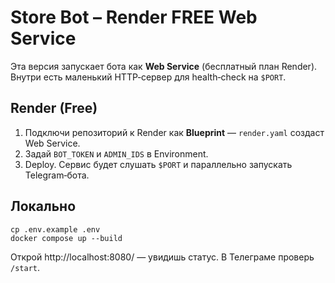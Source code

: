 # Store Bot – Render FREE Web Service

Эта версия запускает бота как **Web Service** (бесплатный план Render). Внутри есть маленький HTTP‑сервер для health‑check на `$PORT`.

## Render (Free)
1) Подключи репозиторий к Render как **Blueprint** — `render.yaml` создаст Web Service.
2) Задай `BOT_TOKEN` и `ADMIN_IDS` в Environment.
3) Deploy. Сервис будет слушать `$PORT` и параллельно запускать Telegram‑бота.

## Локально
```
cp .env.example .env
docker compose up --build
```
Открой http://localhost:8080/ — увидишь статус. В Телеграме проверь `/start`.
